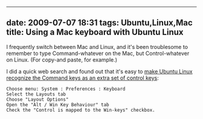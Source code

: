 
---
date: 2009-07-07 18:31
tags: Ubuntu,Linux,Mac
title: Using a Mac keyboard with Ubuntu Linux
---

I frequently switch between Mac and Linux, and it's been troublesome to
remember to type Command-whatever on the Mac, but Control-whatever on Linux.
(For copy-and paste, for example.)

I did a quick web search and found out that it's easy to
[make Ubuntu Linux recognize the Command keys as an extra set of control keys](http://ubuntuforums.org/archive/index.php/t-975229.html):

```
Choose menu: System : Preferences : Keyboard
Select the Layouts tab
Choose "Layout Options"
Open the "Alt / Win Key Behaviour" tab
Check the "Control is mapped to the Win-keys" checkbox.
```
